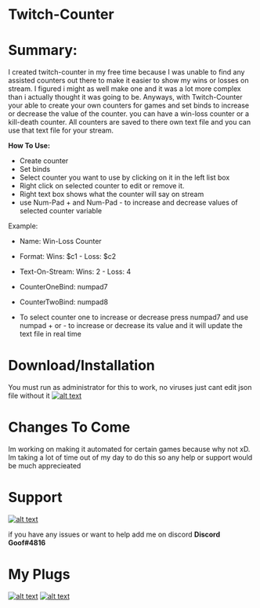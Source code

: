 # Twitch-Counter

# Summary:
  I created twitch-counter in my free time because I was unable to find any assisted counters out there to make it easier to
  show my wins or losses on stream. I figured i might as well make one and it was a lot more complex than i actually thought
  it was going to be. Anyways, with Twitch-Counter your able to create your own counters for games and set binds to increase or
  decrease the value of the counter. you can have a win-loss counter or a kill-death counter. All counters are saved to there own
  text file and you can use that text file for your stream.
  
  **How To Use:**
  + Create counter
  + Set binds
  + Select counter you want to use by clicking on it in the left list box
  + Right click on selected counter to edit or remove it.
  + Right text box shows what the counter will say on stream
  + use Num-Pad + and Num-Pad - to increase and decrease values of selected counter variable
  
  Example:
  
  + Name: Win-Loss Counter
  + Format: Wins: $c1 - Loss: $c2
  
  + Text-On-Stream: Wins: 2 - Loss: 4
  
  + CounterOneBind: numpad7
  + CounterTwoBind: numpad8
  
  + To select counter one to increase or decrease press numpad7 and use numpad + or - to increase or decrease its value and it will update the text file in real time
  
  # Download/Installation
  You must run as administrator for this to work, no viruses just cant edit json file without it
  [![alt text]("Download")](https://www.mediafire.com/file/czzs75se868ck78/TC_Installation.exe/file "Download")
  # Changes To Come
  Im working on making it automated for certain games because why not xD. Im taking a lot of time out of my day to do this so any help or support would be much apprecieated
  
  
  # Support
  
   [![alt text](https://imgur.com/0ugMekD.jpg "Donate")](https://paypal.me/GoofSta "Donate")
  
  
  if you have any issues or want to help add me on discord
  **Discord Goof#4816**
  
  # My Plugs
  [![alt text](https://imgur.com/qz3cUMk.jpg "Twitter")](https://twitter.com/_Kevin_Hansen_ "My Twitter Page")
  [![alt text](https://imgur.com/Kke6QiX.jpg "Twitch")](https://twitch.tv/DaGoofSta "My Twitch Page")
